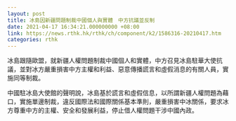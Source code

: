 ```yaml
---
layout: post
title: 冰島因新疆問題制裁中國個人與實體　中方抗議並反制
date: 2021-04-17 16:34:21.000000000 +08:00
link: https://news.rthk.hk/rthk/ch/component/k2/1586316-20210417.htm
categories: rthk
---
```


冰島跟隨歐盟，就新疆人權問題制裁中國個人和實體，中方召見冰島駐華大使抗議，並對冰方嚴重損害中方主權和利益、惡意傳播謊言和虛假消息的有關人員，實施同等制裁。

中國駐冰島大使館的聲明說，冰島基於謊言和虛假信息，以所謂新疆人權問題為藉口，實施單邊制裁，違反國際法和國際關係基本準則，嚴重損害中冰關係，要求冰方尊重中方的主權、安全和發展利益，停止借人權問題干涉中國內政。

